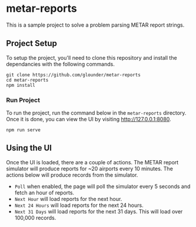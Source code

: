# metar-reports

This is a sample project to solve a problem parsing METAR report strings.

## Project Setup
To setup the project, you'll need to clone this repository and install the dependancies with the following commands.
```
git clone https://github.com/glounder/metar-reports
cd metar-reports
npm install
```

### Run Project
To run the project, run the command below in the `metar-reports` directory.  Once it is done, you can view the UI by visiting http://127.0.0.1:8080.
```
npm run serve
```

## Using the UI
Once the UI is loaded, there are a couple of actions.  The METAR report simulator will produce reports for ~20 airports every 10 minutes.  The actions below will produce records from the simulator.

- `Poll` when enabled, the page will poll the simulator every 5 seconds and fetch an hour of reports.
- `Next Hour` will load reports for the next hour.
- `Next 24 Hours` will load reports for the next 24 hours.
- `Next 31 Days` will load reports for the next 31 days.  This will load over 100,000 records.
